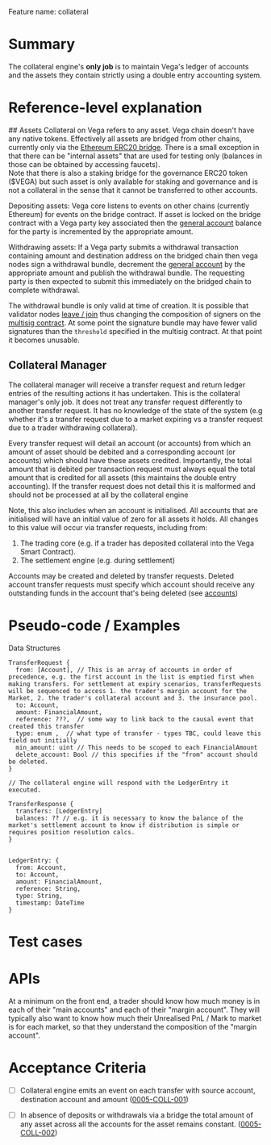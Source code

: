 Feature name: collateral


# Summary

The collateral engine's **only job** is to maintain Vega's ledger of accounts and the assets they contain strictly using a double entry accounting system.  


# Reference-level explanation

## Assets 
Collateral on Vega refers to any asset. Vega chain doesn't have any native tokens. Effectively all assets are bridged from other chains, currently only via the [Ethereum ERC20 bridge](./0031-ETHB-ethereum_bridge_spec.md). There is a small exception in that there can be "internal assets" that are used for testing only (balances in those can be obtained by accessing faucets).   
Note that there is also a staking bridge for the governance ERC20 token ($VEGA) but such asset is only available for staking and governance and is not a collateral in the sense that it cannot be transferred to other accounts. 

Depositing assets: Vega core listens to events on other chains (currently Ethereum) for events on the bridge contract. If asset is locked on the bridge contract with a Vega party key associated then the [general account](./0013-ACCT-accounts.md) balance for the party is incremented by the appropriate amount.

Withdrawing assets: If a Vega party submits a withdrawal transaction containing amount and destination address on the bridged chain then vega nodes sign a withdrawal bundle, decrement the [general account](./0013-ACCT-accounts.md) by the appropriate amount and publish the withdrawal bundle. The requesting party is then expected to submit this immediately on the bridged chain to complete withdrawal. 

The withdrawal bundle is only valid at time of creation. It is possible that validator nodes [leave / join](./0069-VCBS-validators_chosen_by_stake.md) thus changing the composition of signers on the [multisig contract](./0030-ETHM-multisig_control_spec.md). At some point the signature bundle may have fewer valid signatures than the `threshold` specified in the multisig contract. At that point it becomes unusable. 


## Collateral Manager
The collateral manager will receive a transfer request and return ledger entries of the resulting actions it has undertaken. This is the collateral manager's only job.  It does not treat any transfer request differently to another transfer request. It has no knowledge of the state of the system (e.g whether it's a transfer request due to a market expiring vs a transfer request due to a trader withdrawing collateral).

Every transfer request will detail an account (or accounts) from which an amount of asset should be debited and a corresponding account (or accounts) which should have these assets credited.  Importantly, the total amount that is debited per transaction request must always equal the total amount that is credited for all assets (this maintains the double entry accounting). If the transfer request does not detail this it is malformed and should not be processed at all by the collateral engine

Note, this also includes when an account is initialised. All accounts that are initialised will have an initial value of zero for all assets it holds.  All changes to this value will occur via transfer requests, including from:

1. The trading core (e.g. if a trader has deposited collateral into the Vega Smart Contract).
2. The settlement engine (e.g. during settlement)

Accounts may be created and deleted by transfer requests. Deleted account transfer requests must specify which account should receive any outstanding funds in the account that's being deleted (see [accounts](./0013-ACCT-accounts.md))


# Pseudo-code / Examples

Data Structures

```
TransferRequest {
  from: [Account], // This is an array of accounts in order of precedence, e.g. the first account in the list is emptied first when making transfers. For settlement at expiry scenarios, transferRequests will be sequenced to access 1. the trader's margin account for the Market, 2. the trader's collateral account and 3. the insurance pool.
  to: Account,
  amount: FinancialAmount,
  reference: ???,  // some way to link back to the causal event that created this transfer
  type: enum ,  // what type of transfer - types TBC, could leave this field out initially
  min_amount: uint // This needs to be scoped to each FinancialAmount
  delete_account: Bool // this specifies if the "from" account should be deleted.
}
```

```
// The collateral engine will respond with the LedgerEntry it executed.

TransferResponse {
  transfers: [LedgerEntry]
  balances: ?? // e.g. it is necessary to know the balance of the market's settlement account to know if distribution is simple or requires position resolution calcs.
}


LedgerEntry: {
  from: Account,
  to: Account,
  amount: FinancialAmount,
  reference: String,
  type: String,
  timestamp: DateTime
}
```

# Test cases

# APIs
At a minimum on the front end, a trader should know how much money is in each of their "main accounts" and each of their "margin account".  They will typically also want to know how much their Unrealised PnL / Mark to market is for each market, so that they understand the composition of the "margin account".  


# Acceptance Criteria
* [ ] Collateral engine emits an event on each transfer with source account, destination account and amount (<a name="0005-COLL-001" href="#0005-COLL-001">0005-COLL-001</a>)
* [ ] In absence of deposits or withdrawals via a bridge the total amount of any asset across all the accounts for the asset remains constant. (<a name="0005-COLL-002" href="#0005-COLL-002">0005-COLL-002</a>)

